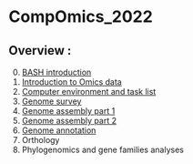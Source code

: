 # CompOmics_2022

## Overview :
0. [BASH introduction](https://github.com/jacopoM28/CompOmics_Tutorship/tree/main/2023/0_Bash)
1. [Introduction to Omics data](https://github.com/jacopoM28/CompOmics_Tutorship/tree/main/2023/1_FastaFastq)
2. [Computer environment and task list](https://github.com/jacopoM28/CompOmics_Tutorship/blob/main/2023/2_ComputerEnv_ProjectWorkflow/README.md)
3. [Genome survey](https://github.com/jacopoM28/CompOmics_Tutorship/blob/main/2023/3_KmerBased_GenomeSurvey/README.md)
4. [Genome assembly part 1](https://github.com/jacopoM28/CompOmics_Tutorship/tree/main/2023/4_GenomeAssembly)
5. [Genome assembly part 2](https://github.com/jacopoM28/CompOmics_Tutorship/tree/main/2023/5_GenomeAssembly2)
6. [Genome annotation](https://github.com/jacopoM28/CompOmics_Tutorship/tree/main/2023/6_GenomeAnnotation)
7. Orthology
8. Phylogenomics and gene families analyses
